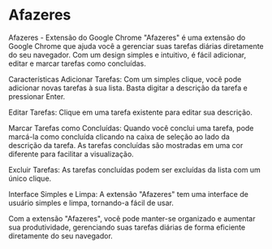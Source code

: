 # Afazeres
Afazeres - Extensão do Google Chrome
"Afazeres" é uma extensão do Google Chrome que ajuda você a gerenciar suas tarefas diárias diretamente do seu navegador. Com um design simples e intuitivo, é fácil adicionar, editar e marcar tarefas como concluídas.

Características
Adicionar Tarefas: Com um simples clique, você pode adicionar novas tarefas à sua lista. Basta digitar a descrição da tarefa e pressionar Enter.

Editar Tarefas: Clique em uma tarefa existente para editar sua descrição.

Marcar Tarefas como Concluídas: Quando você conclui uma tarefa, pode marcá-la como concluída clicando na caixa de seleção ao lado da descrição da tarefa. As tarefas concluídas são mostradas em uma cor diferente para facilitar a visualização.

Excluir Tarefas: As tarefas concluídas podem ser excluídas da lista com um único clique.

Interface Simples e Limpa: A extensão "Afazeres" tem uma interface de usuário simples e limpa, tornando-a fácil de usar.

Com a extensão "Afazeres", você pode manter-se organizado e aumentar sua produtividade, gerenciando suas tarefas diárias de forma eficiente diretamente do seu navegador.
